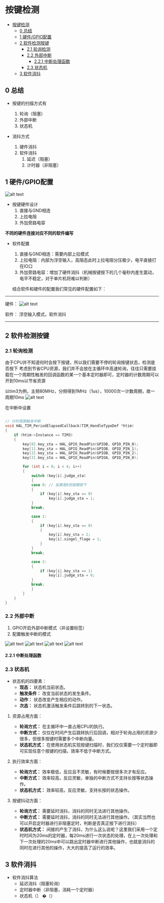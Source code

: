 # 按键检测

<!-- @import "[TOC]" {cmd="toc" depthFrom=1 depthTo=6 orderedList=false} -->

<!-- code_chunk_output -->

- [按键检测](#按键检测)
  - [0 总结](#0-总结)
  - [1 硬件/GPIO配置](#1-硬件gpio配置)
  - [2 软件检测按键](#2-软件检测按键)
    - [2.1 轮询检测](#21-轮询检测)
    - [2.2 外部中断](#22-外部中断)
      - [2.2.1 中断处理函数](#221-中断处理函数)
    - [2.3 状态机](#23-状态机)
  - [3 软件消抖](#3-软件消抖)

<!-- /code_chunk_output -->
## 0 总结

- 按键的扫描方式有
  1. 轮询（阻塞）
  2. 外部中断
  3. 状态机

- 消抖方式
  1. 硬件消抖
  2. 软件消抖
     1. 延迟（阻塞）
     2. 计时器（非阻塞）

## 1 硬件/GPIO配置

![alt text](image-1.png)

- 按键硬件设计
  1. 直接与GND相连
  2. 上拉电阻
  3. 外加旁路电容

**不同的硬件连接对应不同的软件编写**

- 软件配置
  1. 直接与GND相连：需要内部上拉模式
  2. 上拉电阻：内部为浮空输入，高阻态此时上拉电阻分压极少，电平直接打在IO口
  3. 外加旁路电容：增加了硬件消抖（机械按键按下的几个毫秒内差生震动，电平不稳定，对于单片机将难以判断）

  结合软件和硬件的配置我们常见的硬件配置如下：

---

硬件：
![alt text](image-2.png)

软件：
浮空输入模式，软件消抖

---



## 2 软件检测按键

### 2.1 轮询检测

由于CPU并不知道何时会按下按键，所以我们需要不停的轮询按键状态，检测是否按下
考虑到节省CPU资源，我们并不会放在主循环中高速轮询，往往只需要挂载在一个周期性触发的回调函数的某一个基本定时器即可，定时器的计数周期可以开到10ms以节省资源

以tim3为例，主频80MHz，分频得到1MHz（1us），10000次一计数周期，故一周期10ms
![alt text](image.png)

在中断中设置

```c

// 计时周期触发中断
void HAL_TIM_PeriodElapsedCallback(TIM_HandleTypeDef *htim)
{
    if (htim->Instance == TIM3)
    {
        key[0].key_sta = HAL_GPIO_ReadPin(GPIOB, GPIO_PIN_0);
        key[1].key_sta = HAL_GPIO_ReadPin(GPIOB, GPIO_PIN_1);
        key[2].key_sta = HAL_GPIO_ReadPin(GPIOB, GPIO_PIN_2);
        key[3].key_sta = HAL_GPIO_ReadPin(GPIOA, GPIO_PIN_0);

        for (int i = 0; i < 4; i++)
        {
            switch (key[i].judge_sta)
            {
            case 0: // 如果是0则按键按下
            {
                if (key[i].key_sta == 0)
                    key[i].judge_sta = 1;
            }
            break;

            case 1:
            {
                if (key[i].key_sta == 0)
                {
                    key[i].key_sta = 2;
                    key[i].singel_flage = 1;
                }
            }
            break;

            case 2:
            {
                if (key[i].key_sta == 1)
                    key[i].judge_sta = 0;
            }
            break;
            }
        }
    }
}

```


### 2.2 外部中断

1. GPIO开启外部中断模式（并设置标签）
2. 配置触发中断的模式

![alt text](image-3.png)
![alt text](image-4.png)
![alt text](image-5.png)
![alt text](image-6.png)

#### 2.2.1 中断处理函数

### 2.3 状态机

- 状态机的四要素：
  - **现态：** 状态机当前状态。
  - **触发条件：** 改变当前状态的发生条件。
  - **动作：** 状态改变产生相应的动作。
  - **次态：** 状态机激活触发条件后跳转到的下一状态。

1. 资源占用方面：
    - **轮询方式：** 在主循环中一直占用CPU的执行。
    - **中断方式：** 仅仅在时间产生后跳转执行后回调，相对于轮询占用的资源少很多，但很多按键时需要多个中断向量。
    - **状态机方式：** 在使用状态机实现按键扫描时，我们仅仅需要一个定时器即可实现任意个按键的扫描，效率不低于中断方式。

2. 执行效率方面：
    - **轮询方式：** 效率极低，反应且不灵敏，有时候要按很多次才有反应。
    - **中断方式：** 效率较高，反应灵敏，单独的中断方式不支持长按等状态操作。
    - **状态机方式：** 效率较高，反应灵敏，支持长按的状态操作。

3. 按键抖动方面：
    - **轮询方式：** 需要延时消抖，消抖的同时无法进行其他操作。
    - **中断方式：** 需要延时消抖，消抖的同时无法进行其他操作。（其实当然也可以开启定时器进行非阻塞定时，判断是否真正按下进行消抖）
    - **状态机方式：** 间接的产生了消抖，为什么这么说呢？这里我们采用一个定时时间为20ms的定时器，每20ms进行一次状态的处理，在上一次处理和下一次处理的20ms中可以跳出定时器中断进行其他操作，也就是消抖的同时在进行其他的操作，大大的提高了运行的效率。


## 3 软件消抖

- 软件消抖算法
  - 延迟消抖（阻塞轮询）
  - 定时器中断（非阻塞，消耗一个定时器）
  - 状态机（）
�（）

